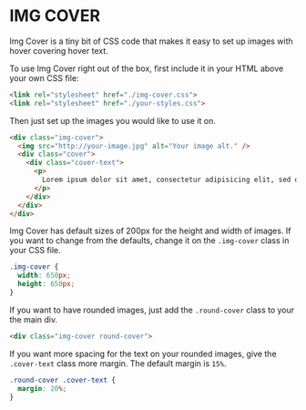 IMG COVER
======

Img Cover is a tiny bit of CSS code that makes it easy to set up images with hover covering hover text.

To use Img Cover right out of the box, first include it in your HTML above your own CSS file:

```HTML
<link rel="stylesheet" href="./img-cover.css">
<link rel="stylesheet" href="./your-styles.css">
```

Then just set up the images you would like to use it on.

```HTML
<div class="img-cover">
  <img src="http://your-image.jpg" alt="Your image alt." />
  <div class="cover">
    <div class="cover-text">
      <p>
        Lorem ipsum dolor sit amet, consectetur adipisicing elit, sed do eiusmod tempor incididunt ut labore et dolore magna aliqua.
      </p>
    </div>
  </div>
</div>
```
Img Cover has default sizes of 200px for the height and width of images. If you want to change from the defaults, change it on the `.img-cover` class in your CSS file.

```CSS
.img-cover {
  width: 650px;
  height: 650px;
}
```

If you want to have rounded images, just add the `.round-cover` class to your the main div.

```HTML
<div class="img-cover round-cover">
```

If you want more spacing for the text on your rounded images, give the `.cover-text` class more margin. The default margin is `15%`.

```CSS
.round-cover .cover-text {
  margin: 20%;
}
```
